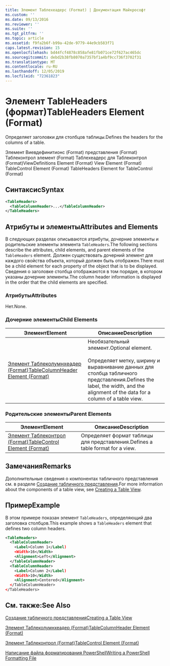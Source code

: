 ```yaml
---
title: Элемент Таблехеадерс (Format) | Документация Майкрософт
ms.custom: ''
ms.date: 09/13/2016
ms.reviewer: ''
ms.suite: ''
ms.tgt_pltfrm: ''
ms.topic: article
ms.assetid: f9fa2b6f-b99a-42de-9779-44e9cb583f71
caps.latest.revision: 15
ms.openlocfilehash: bd44fcf4878c858afe81fb071ce72f627ac465dc
ms.sourcegitcommit: debd2b38fb8070a7357bf1a4bf9cc736f3702f31
ms.translationtype: MT
ms.contentlocale: ru-RU
ms.lasthandoff: 12/05/2019
ms.locfileid: "72361823"
---
```

# <a name="tableheaders-element-format"></a><span data-ttu-id="44f83-102">Элемент TableHeaders (формат)</span><span class="sxs-lookup"><span data-stu-id="44f83-102">TableHeaders Element (Format)</span></span>

<span data-ttu-id="44f83-103">Определяет заголовки для столбцов таблицы.</span><span class="sxs-lookup"><span data-stu-id="44f83-103">Defines the headers for the columns of a table.</span></span>

<span data-ttu-id="44f83-104">Элемент Виевдефинитионс (Format) представления (Format) Таблеконтрол элемент (Format) Таблехеадерс для Таблеконтрол (Format)</span><span class="sxs-lookup"><span data-stu-id="44f83-104">ViewDefinitions Element (Format) View Element (Format) TableControl Element (Format) TableHeaders Element for TableControl (Format)</span></span>

## <a name="syntax"></a><span data-ttu-id="44f83-105">Синтаксис</span><span class="sxs-lookup"><span data-stu-id="44f83-105">Syntax</span></span>

```xml
<TableHeaders>
  <TableColumnHeader>...</TableColumnHeader>
</TableHeaders>

```

## <a name="attributes-and-elements"></a><span data-ttu-id="44f83-106">Атрибуты и элементы</span><span class="sxs-lookup"><span data-stu-id="44f83-106">Attributes and Elements</span></span>

<span data-ttu-id="44f83-107">В следующих разделах описываются атрибуты, дочерние элементы и родительские элементы элемента `TableHeaders`.</span><span class="sxs-lookup"><span data-stu-id="44f83-107">The following sections describe the attributes, child elements, and parent elements of the `TableHeaders` element.</span></span> <span data-ttu-id="44f83-108">Должен существовать дочерний элемент для каждого свойства объекта, который должен быть отображен.</span><span class="sxs-lookup"><span data-stu-id="44f83-108">There must be a child element for each property of the object that is to be displayed.</span></span> <span data-ttu-id="44f83-109">Сведения о заголовке столбца отображаются в том порядке, в котором указаны дочерние элементы.</span><span class="sxs-lookup"><span data-stu-id="44f83-109">The column header information is displayed in the order that the child elements are specified.</span></span>

### <a name="attributes"></a><span data-ttu-id="44f83-110">Атрибуты</span><span class="sxs-lookup"><span data-stu-id="44f83-110">Attributes</span></span>

<span data-ttu-id="44f83-111">Нет.</span><span class="sxs-lookup"><span data-stu-id="44f83-111">None.</span></span>

### <a name="child-elements"></a><span data-ttu-id="44f83-112">Дочерние элементы</span><span class="sxs-lookup"><span data-stu-id="44f83-112">Child Elements</span></span>

|<span data-ttu-id="44f83-113">Элемент</span><span class="sxs-lookup"><span data-stu-id="44f83-113">Element</span></span>|<span data-ttu-id="44f83-114">Описание</span><span class="sxs-lookup"><span data-stu-id="44f83-114">Description</span></span>|
|-------------|-----------------|
|[<span data-ttu-id="44f83-115">Элемент Таблеколумнхеадер (Format)</span><span class="sxs-lookup"><span data-stu-id="44f83-115">TableColumnHeader Element (Format)</span></span>](./tablecolumnheader-element-format.md)|<span data-ttu-id="44f83-116">Необязательный элемент.</span><span class="sxs-lookup"><span data-stu-id="44f83-116">Optional element.</span></span><br /><br /> <span data-ttu-id="44f83-117">Определяет метку, ширину и выравнивание данных для столбца табличного представления.</span><span class="sxs-lookup"><span data-stu-id="44f83-117">Defines the label, the width, and the alignment of the data for a column of a table view.</span></span>|

### <a name="parent-elements"></a><span data-ttu-id="44f83-118">Родительские элементы</span><span class="sxs-lookup"><span data-stu-id="44f83-118">Parent Elements</span></span>

|<span data-ttu-id="44f83-119">Элемент</span><span class="sxs-lookup"><span data-stu-id="44f83-119">Element</span></span>|<span data-ttu-id="44f83-120">Описание</span><span class="sxs-lookup"><span data-stu-id="44f83-120">Description</span></span>|
|-------------|-----------------|
|[<span data-ttu-id="44f83-121">Элемент Таблеконтрол (Format)</span><span class="sxs-lookup"><span data-stu-id="44f83-121">TableControl Element (Format)</span></span>](./tablecontrol-element-format.md)|<span data-ttu-id="44f83-122">Определяет формат таблицы для представления.</span><span class="sxs-lookup"><span data-stu-id="44f83-122">Defines a table format for a view.</span></span>|

## <a name="remarks"></a><span data-ttu-id="44f83-123">Замечания</span><span class="sxs-lookup"><span data-stu-id="44f83-123">Remarks</span></span>

<span data-ttu-id="44f83-124">Дополнительные сведения о компонентах табличного представления см. в разделе [Создание табличного представления](./creating-a-table-view.md).</span><span class="sxs-lookup"><span data-stu-id="44f83-124">For more information about the components of a table view, see [Creating a Table View](./creating-a-table-view.md).</span></span>

## <a name="example"></a><span data-ttu-id="44f83-125">Пример</span><span class="sxs-lookup"><span data-stu-id="44f83-125">Example</span></span>

<span data-ttu-id="44f83-126">В этом примере показан элемент `TableHeaders`, определяющий два заголовка столбцов.</span><span class="sxs-lookup"><span data-stu-id="44f83-126">This example shows a `TableHeaders` element that defines two column headers.</span></span>

```xml
<TableHeaders>
  <TableColumnHeader>
    <Label>Column 1</Label)
    <Width>16</Width>
    <Alignment>Left</Alignment>
  </TableColumnHeader>
  <TableColumnHeader>
    <Label>Column 2</Label)
    <Width>10</Width>
    <Alignment>Centered</Alignment>
  </TableColumnHeader>
</TableHeaders>
```

## <a name="see-also"></a><span data-ttu-id="44f83-127">См. также:</span><span class="sxs-lookup"><span data-stu-id="44f83-127">See Also</span></span>

[<span data-ttu-id="44f83-128">Создание табличного представления</span><span class="sxs-lookup"><span data-stu-id="44f83-128">Creating a Table View</span></span>](./creating-a-table-view.md)

[<span data-ttu-id="44f83-129">Элемент Таблеколумнхеадер (Format)</span><span class="sxs-lookup"><span data-stu-id="44f83-129">TableColumnHeader Element (Format)</span></span>](./tablecolumnheader-element-format.md)

[<span data-ttu-id="44f83-130">Элемент Таблеконтрол (Format)</span><span class="sxs-lookup"><span data-stu-id="44f83-130">TableControl Element (Format)</span></span>](./tablecontrol-element-format.md)

[<span data-ttu-id="44f83-131">Написание файла форматирования PowerShell</span><span class="sxs-lookup"><span data-stu-id="44f83-131">Writing a PowerShell Formatting File</span></span>](./writing-a-powershell-formatting-file.md)
